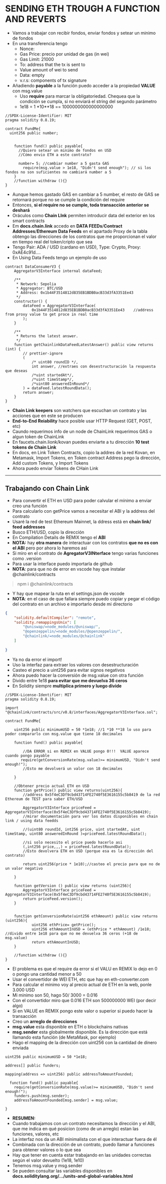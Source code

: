 # SENDING ETH TROUGH A FUNCTION AND REVERTS

- Vamos a trabajar con recibir fondos, enviar fondos y setear un minimo de fondos
- En una transferencia tengo 
  - Nonce: 
  - Gas Price: precio por unidad de gas (in wei) 
  - Gas Limit:  21000
  - To: address that the tx is sent to
  - Value amount of wei to send
  - Data: empty
  - v.r.s: components of tx signature
- Añadiendo **payable** a la función puedo acceder a la propiedad **VALUE** con msg.value
  - Uso **require** para marcar la obligatoriedad. Chequea que la condición se cumpla, si no enviará el string del segundo parámetro
  - 1e18 = 1 *10**18 == 1000000000000000000

~~~solidity
//SPDX-License-Identifier: MIT
pragma solidity 0.8.19;

contract FundMe{
  uint256 public number;

   
    function fund() public payable{
      //Quiero setear un minimo de fondos en USD
      //Cómo envio ETH a este contrato?
      
      number= 5; //cambiar number a 5 gasta GAS
        require(msg.value > 1e18, "Didn't send enough"); // si los fondos no son suficientes no cambiará number a 5
    }
    //function withdraw (){}
}
~~~

- Aunque hemos gastado GAS en cambiar a 5 number, el resto de GAS se retornará porque no se cumple la condición del require
- Entonces, **si el require no se cumple, toda transacción anterior se deshará**
- Oráculos como **Chain LInk** permiten introducir data del exterior en los smart contracts
- Em **docs.chain.link** accedo en **DATA FEEDs**/**Contract Addresses**/**Ethereum Data Feeds** en el apartado Proxy de la tabla obtengo las direcciones de los contratos que me proporcionan el valor en tiempo real del token/cripto que sea
- Tengo Pair: ADA / USD (cardano en USD), Type: Crypto, Proxy: 0xAE4c91d....
- En Using Data Feeds tengo un ejemplo de uso

~~~solidity
contract DataConsumerV3 {
    AggregatorV3Interface internal dataFeed;

    /**
     * Network: Sepolia
     * Aggregator: BTC/USD
     * Address: 0x1b44F3514812d835EB1BDB0acB33d3fA3351Ee43
     */
    constructor() {
        dataFeed = AggregatorV3Interface(
            0x1b44F3514812d835EB1BDB0acB33d3fA3351Ee43    //address from proxy value to get proce in real time
        );
    }

    /**
     * Returns the latest answer.
     */
    function getChainlinkDataFeedLatestAnswer() public view returns (int) {
        // prettier-ignore
        (
            /* uint80 roundID */,
            int answer, //extraes con desestructuración la respuesta que deseas
            /*uint startedAt*/,
            /*uint timeStamp*/,
            /*uint80 answeredInRound*/
        ) = dataFeed.latestRoundData();
        return answer;
    }
}
~~~

- **Chain Link keepers** son watchers que escuchan un contrato y las acciones que en este se producen
- **End-to-End Reiability** hace posible usar HTTP Request (GET, POST, etc)
- Caundo requerimos info de un node de ChainLink requerimos GAS o algun token de ChainLink
- En faucets.chain.lionk/kovan puedes enviarte a tu dirección **10 test tokens de Chain Link**
- En docs, en Link Token Contracts, copio la addres de la red Kovan, en Metamask, Import Tokens, en Token contract Address pego la dirección, Add custom Tokens, y Import Tokens
- Ahora puedo enviar Tokens de CHain Link
---------

## Trabajando con Chain Link

- Para convertir el ETH en USD para poder calvular el mínimo a enviar creo una función
- Para calcularlo con getPrice vamos a necesitar el ABI y la address del contrato
- Usaré la red de test Ethereum Mainnet, la ddress está en **chain link/ feed addresses** 
- Busco ETH/USD, copio la dirección
- En Compilation Details de REMIX tengo el **ABI**
- **NOTA:** hay **otra manera** de interactuar con los contratos **que no es con el ABI** pero por ahora lo haremos así
- Si miro en el contrato de **AgregatorV3INterface** tengo varias funciones como .version
- Para usar la interface puedo importarla de github
- **NOTA**: para que no de error en vscode hay que instalar @chainlink/contracts

> npm i @chainlink/contracts

- Y hay que mapear la ruta en el settings.json de vscode
- **NOTA**: en el caso de que fallara siempre puedo copiar y pegar el código del contrato en un archivo e importarlo desde mi directorio

~~~json
{
    "solidity.defaultCompiler": "remote", 
    "solidity.remappingsUnix": [
        "@uniswap/=node_modules/@uniswap/",
        "@openzeppelin/=node_modules/@openzeppelin/",
        "@chainlink/=node_modules/@chainlink"
    ]
      
}
~~~

- Ya no da error el import!
- Uso la interfaz para extraer los valores con desestructuración
- Casteo el precio a uint256 para evitar signos negativos
- Ahora puedo hacer la conversión de msg.value con otra función
- Divido entre 1e18 **para evitar que me devuelva 36 ceros**
- En Solidity siempre **multiplica primero y luego divide**

~~~solidity
//SPDX-License-Identifier: MIT
pragma solidity 0.8.19;

import "@chainlink/contracts/src/v0.8/interfaces/AggregatorV3Interface.sol";

contract FundMe{

    uint256 public minimumUSD = 50 *1e18; //1 *10 **18 lo uso para poder compararlo con msg.value que tiene 18 decimales

    function fund() public payable{

        //DA ERROR si en REMIX en VALUE pongo 0!!!  VALUE aparece cuando pongo payable
       require(getConversionRate(msg.value)>= minimumUSD, "Didn't send enough!");
        //Esto me devolverá un valor con 18 decimales
        
    }

    //Obtener precio actual ETH en USD
    function getPrice() public view returns(uint256){
        //address 0x5f4eC3Df9cbd43714FE2740f5E3616155c5b8419 de la red Ethereum de TEST para saber ETH/USD

        AggregatorV3Interface priceFeed = AggregatorV3Interface(0x5f4eC3Df9cbd43714FE2740f5E3616155c5b8419);
        //mirar documentación para ver los datos disponibles en chain link / using data feedds
        
        //(uint80 roundId, int256 price, uint startedAt, uint timeStamp, uint80 answeredInRound )=priceFeed.latestRoundData();
        
        //si solo necesito el price puedo hacerlo asi
        (,int256 price,,,) = priceFeed.latestRoundData();
        //Esto devolvera ETH en USD (porque esa es la dirección del contrato)

        return uint256(price * 1e10);//casteo el precio para que no de un valor negativo

    }

    function getVersion () public view returns (uint256){
        AggregatorV3Interface priceFeed = AggregatorV3Interface(0x5f4eC3Df9cbd43714FE2740f5E3616155c5b8419);
        return priceFeed.version();
    }
    
    
    function getConversionRate(uint256 ethAmount) public view returns (uint256){
            uint256 ethPrice= getPrice();
            uint256 ethAmountInUSD = (ethPrice * ethAmount) /1e18; //divido entre 1e18 para que no me devuelva 36 ceros (+18 de msg.value)
            return ethAmountInUSD;                                 
    }
    
    //function withdraw (){}
}
~~~

- El problema es que el require da error si el VALU en REMIX lo dejo en 0 o pongo una cantidad menor a 50
- Usar el convertidor de WEI ETH, etc que hay en eth-converter.com
- Para calcular el minimo voy al precio actual de ETH en la web, ponle 3.000 USD
- Mi minimo son 50, hago 50/ 3000 = 0.016
- Con el convertidor miro que 0.016 ETH son 500000000 WEI (por decir algo)
- Si en VALUE en REMIX pongo este valor o superior si puedo hacer la transacción 
- Creo un **arreglo de direcciones**
- **msg.value** esta disponible en ETH o blockchains nativas
- **msg.sender** esta globalmente disponible. Es la dirección que está llamando esta función (de MetaMask, por ejemplo)
- Hago el mapping de la dirección con uint256 con la cantidad de dinero enviada

~~~solidity
uint256 public minimumUSD = 50 *1e18;

address[] public funders; 

mapping(address => uint256) public addressToAmountFounded;

  function fund() public payable{
    require(getConversionRate(msg.value)>= minimumUSD, "Didn't send enough!");
    funders.push(msg.sender);
    addressToAmountFounded[msg.sender] = msg.value;
    
}
~~~

- **RESUMEN:**
- Cuando trabajamos con un contrato necesitamos la dirección y el ABI, que me indica en qué posicion (como de un arreglo) estan las funciones, valores, etc
- La interfaz nos da un ABI minimalista con el que interactuar fuera de él
- Combinada con la dirección de un contrato, puedo llamar a funciones para obtener valores o lo que sea
- Hay que tener en cuenta estar trabajando en las unidades correctas según el valor devuelto (1e18, 1e10)
- Tenemos msg.value y msg.sender
- Se pueden consultar las variables disponibles en **docs.soliditylang.org/.../units-and-global-variables.html**
  